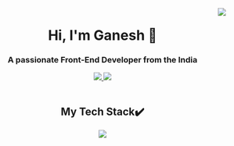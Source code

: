 <img align="right" src="https://visitor-badge.laobi.icu/badge?page_id=ganeshdole" />

<h1 align="center">Hi, I'm Ganesh 👋</h1>

<h3 align="center">A passionate Front-End Developer from the India</h3>
<!-- <p align="center">Currently learning NextJs & Docker 👨‍🎓</p> -->

<div align="center"> 
  <a href="mailto:dole77770@gmail.com">
    <img src="https://img.shields.io/badge/Gmail-333333?style=for-the-badge&logo=gmail&logoColor=red" />
  </a>
  <a href="https://www.linkedin.com/in/ganeshdole/" target="_blank">
    <img src="https://img.shields.io/badge/LinkedIn-0077B5?style=for-the-badge&logo=linkedin&logoColor=white" />
  </a>
    <!-- <a href="." target="_blank">
      <img src="https://img.shields.io/badge/Portfolio-255E63?style=for-the-badge&logo=About.me&logoColor=white" />
    </a> -->
</div>

<br />

<h2 align="center">My Tech Stack✔️</h2>
<div align="center">
  <img src="https://skillicons.dev/icons?i=html,css,js,react,typescript,redux,tailwind,firebase,jest,github,docker,)](https://skillicons.dev"/>
</div>
